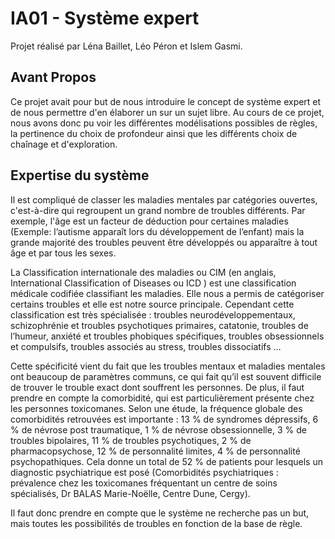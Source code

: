# IA01 - Système expert

Projet réalisé par Léna Baillet, Léo Péron et Islem Gasmi.

## Avant Propos 

Ce projet avait pour but de nous introduire le concept de système expert et de nous permettre d'en élaborer un sur un sujet libre. Au cours de ce projet, nous avons donc pu voir les différentes modélisations possibles de règles, la pertinence du choix de profondeur ainsi que les différents choix de chaînage et d'exploration.

## Expertise du système

Il est compliqué de classer les maladies mentales par catégories ouvertes, c'est-à-dire qui regroupent un grand nombre de troubles différents. Par exemple, l'âge est un facteur de déduction pour certaines maladies (Exemple: l’autisme apparaît lors du développement de l’enfant) mais la grande majorité des troubles peuvent être développés ou apparaître à tout âge et par tous les sexes.

La Classification internationale des maladies ou CIM (en anglais, International Classification of Diseases ou ICD ) est une classification médicale codifiée classifiant les maladies. Elle nous a permis de catégoriser certains troubles et elle est notre source principale. Cependant cette classification est très spécialisée : troubles neurodéveloppementaux, schizophrénie et troubles psychotiques primaires, catatonie, troubles de l’humeur, anxiété et troubles phobiques spécifiques, troubles obsessionnels et compulsifs, troubles associés au stress, troubles dissociatifs … 

Cette spécificité vient du fait que les troubles mentaux et maladies mentales ont beaucoup de paramètres communs, ce qui fait qu’il est souvent difficile de trouver le trouble exact dont souffrent les personnes. De plus, il faut prendre en compte la comorbidité, qui est particulièrement présente chez les personnes toxicomanes. Selon une étude, la fréquence globale des comorbidités retrouvées est importante : 13 % de syndromes dépressifs, 6 % de névrose post traumatique, 1 % de névrose obsessionnelle, 3 % de troubles bipolaires, 11 % de troubles psychotiques, 2 % de pharmacopsychose, 12 % de personnalité limites, 4 % de personnalité psychopathiques. Cela donne un total de 52 % de patients pour lesquels un diagnostic psychiatrique est posé (Comorbidités psychiatriques : prévalence chez les toxicomanes fréquentant un centre de soins spécialisés, Dr BALAS Marie-Noëlle, Centre Dune, Cergy). 

Il faut donc prendre en compte que le système ne recherche pas un but, mais toutes les possibilités de troubles en fonction de la base de règle.
